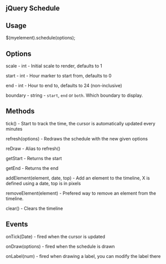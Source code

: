 jQuery Schedule
---------------

## Usage

$(myelement).schedule(options);

## Options

scale - int - Initial scale to render, defaults to 1

start - int - Hour marker to start from, defaults to 0

end - int - Hour to end to, defaults to 24 (non-inclusive)

boundary - string - `start`, `end` or `both`. Which boundary to display.

## Methods

tick() - Start to track the time, the cursor is automatically updated every minutes

refresh(options) - Redraws the schedule with the new given options

reDraw - Alias to refresh()

getStart - Returns the start

getEnd - Returns the end

addElement(element, date, top) - Add an element to the timeline, X is defined using a date, top is in pixels

removeElement(element) - Prefered way to remove an element from the timeline.

clear() - Clears the timeline

## Events

onTick(Date) - fired when the cursor is updated

onDraw(options) - fired when the schedule is drawn

onLabel(num) - fired when drawing a label, you can modify the label there